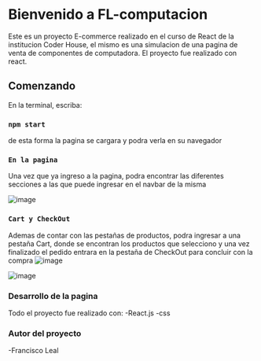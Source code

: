 # Bienvenido a FL-computacion

Este es un proyecto E-commerce realizado en el curso de React de la institucion Coder House, el mismo es una simulacion de una pagina de venta de componentes de computadora. El proyecto fue realizado con react. 

## Comenzando

En la terminal, escriba:

### `npm start`

de esta forma la pagina se cargara y podra verla en su navegador 

### `En la pagina`

Una vez que ya ingreso a la pagina, podra encontrar las diferentes secciones a las que puede ingresar en el navbar de la misma 

![image](https://user-images.githubusercontent.com/103848289/195210744-d816a9d2-840c-4d20-abc6-f1ffce4706ea.png)

### `Cart y CheckOut`
Ademas de contar con las pestañas de productos, podra ingresar a una pestaña Cart, donde se encontran los productos que selecciono y una vez finalizado el pedido entrara en la pestaña de CheckOut para concluir con la compra
![image](https://user-images.githubusercontent.com/103848289/195211540-98422878-55b0-42e8-88a9-893aee29d8a8.png)

![image](https://user-images.githubusercontent.com/103848289/195211570-90a7976f-e6dd-40c7-bd26-e2e2b2efb0ba.png)

### Desarrollo de la pagina

Todo el proyecto fue realizado con: 
  -React.js 
  -css

### Autor del proyecto

-Francisco Leal
